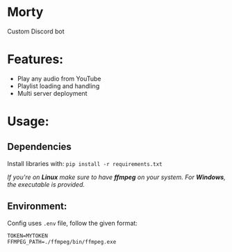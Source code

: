 # Morty
Custom Discord bot

# Features:
- Play any audio from YouTube
- Playlist loading and handling
- Multi server deployment

# Usage:
## Dependencies
Install libraries with: `pip install -r requirements.txt`

*If you're on **Linux** make sure to have **ffmpeg** on your system. For **Windows**, the executable is provided.*

## Environment:
Config uses `.env` file, follow the given format:    
```
TOKEN=MYTOKEN
FFMPEG_PATH=./ffmpeg/bin/ffmpeg.exe
```